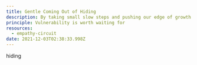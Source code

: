 ```yaml
---
title: Gentle Coming Out of Hiding
description: By taking small slow steps and pushing our edge of growth.
principle: Vulnerability is worth waiting for
resources:
  - empathy-circuit
date: 2021-12-03T02:38:33.998Z
---
```

hiding